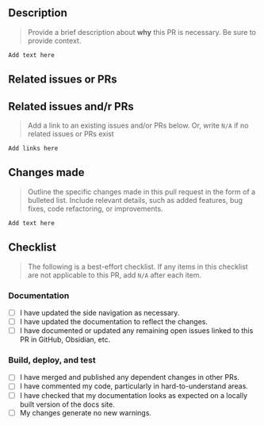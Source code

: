 ## Description

> Provide a brief description about **why** this PR is necessary. Be sure to provide context.

`Add text here`

## Related issues or PRs

## Related issues and/r PRs

> Add a link to an existing issues and/or PRs below. Or, write `N/A` if no related issues or PRs exist

`Add links here`

## Changes made

> Outline the specific changes made in this pull request in the form of a bulleted list. Include relevant details, such as added features, bug fixes, code refactoring, or improvements.

`Add text here`

## Checklist

> The following is a best-effort checklist. If any items in this checklist are not applicable to this PR, add `N/A` after each item.

### Documentation

- [ ] I have updated the side navigation as necessary.
- [ ] I have updated the documentation to reflect the changes.
- [ ] I have documented or updated any remaining open issues linked to this PR in GitHub, Obsidian, etc.

### Build, deploy, and test

- [ ] I have merged and published any dependent changes in other PRs.
- [ ] I have commented my code, particularly in hard-to-understand areas.
- [ ] I have checked that my documentation looks as expected on a locally built version of the docs site.
- [ ] My changes generate no new warnings.
